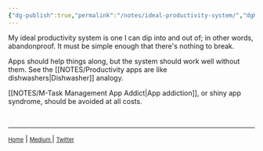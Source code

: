 ```yaml
---
{"dg-publish":true,"permalink":"/notes/ideal-productivity-system/","dgHomeLink":false,"dgPassFrontmatter":false}
---
```



My ideal productivity system is one I can dip into and out of; in other words, abandonproof. It must be simple enough that there's nothing to break.

Apps should help things along, but the system should work well without them. See the [[NOTES/Productivity apps are like dishwashers|Dishwasher]] analogy.

[[NOTES/M-Task Management App Addict|App addiction]], or shiny app syndrome, should be avoided at all costs.

<br>

---
<a href="https://plaintextpaper-less.netlify.app" style="font-size: .8em">Home</a> | <a href="https://medium.com/@miscellaneplans/about" style="font-size: .8em">Medium </a> | <a href="https://twitter.com/miscellaneplans" style="font-size:.8em">Twitter</a>